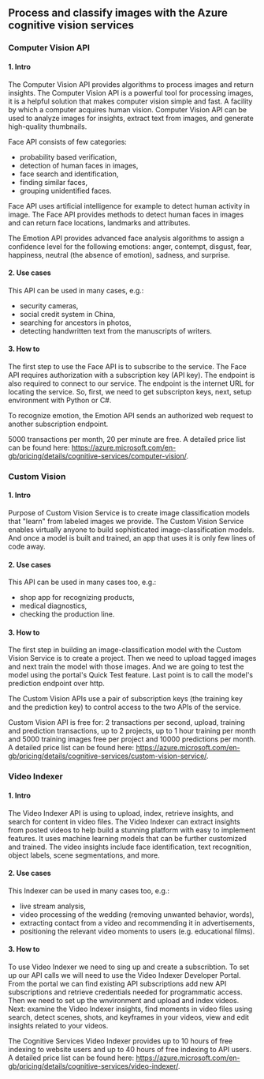 ## Process and classify images with the Azure cognitive vision services

### Computer Vision API
#### 1. Intro
The Computer Vision API provides algorithms to process images and return insights. The Computer Vision API is a powerful tool for processing images, it is a helpful solution that makes computer vision simple and fast. A facility by which a computer acquires human vision. Computer Vision API can be used to analyze images for insights, extract text from images, and generate high-quality thumbnails.

Face API consists of few categories:
* probability based verification,
* detection of human faces in images,
* face search and identification,
* finding similar faces,
* grouping unidentified faces.

Face API uses artificial intelligence for example to detect human activity in image. The Face API provides methods to detect human faces in images and can return face locations, landmarks and attributes.

The Emotion API provides advanced face analysis algorithms to assign a confidence level for the following emotions: anger, contempt, disgust, fear, happiness, neutral (the absence of emotion), sadness, and surprise.

#### 2. Use cases
This API can be used in many cases, e.g.:
* security cameras,
* social credit system in China,
* searching for ancestors in photos,
* detecting handwritten text from the manuscripts of writers.

#### 3. How to
The first step to use the Face API is to subscribe to the service. The Face API requires authorization with a subscription key (API key). The endpoint is also required to connect to our service. The endpoint is the internet URL for locating the service. So, first, we need to get subscripton keys, next, setup environment with Python or C#.

To recognize emotion, the Emotion API sends an authorized web request to another subscription endpoint. 

5000 transactions per month, 20 per minute are free. A detailed price list can be found here: https://azure.microsoft.com/en-gb/pricing/details/cognitive-services/computer-vision/.

### Custom Vision
#### 1. Intro
Purpose of Custom Vision Service is to create image classification models that "learn" from labeled images we provide.  The Custom Vision Service enables virtually anyone to build sophisticated image-classification models. And once a model is built and trained, an app that uses it is only few lines of code away.

#### 2. Use cases
This API can be used in many cases too, e.g.:
* shop app for recognizing products,
* medical diagnostics,
* checking the production line.

#### 3. How to
The first step in building an image-classification model with the Custom Vision Service is to create a project. Then we need to upload tagged images and next train the model with those images. And we are going to test the model using the portal's Quick Test feature. Last point is to call the model's prediction endpoint over http.

The Custom Vision APIs use a pair of subscription keys (the training key and the prediction key) to control access to the two APIs of the service.

Custom Vision API is free for: 2 transactions per second, upload, training and prediction transactions, up to 2 projects, up to 1 hour training per month and 5000 training images free per project and 10000 predictions per month. A detailed price list can be found here: https://azure.microsoft.com/en-gb/pricing/details/cognitive-services/custom-vision-service/.

### Video Indexer
#### 1. Intro
The Video Indexer API is using to upload, index, retrieve insights, and search for content in video files. The Video Indexer can extract insights from posted videos to help build a stunning platform with easy to implement features. It uses machine learning models that can be further customized and trained. The video insights include face identification, text recognition, object labels, scene segmentations, and more.

#### 2. Use cases
This Indexer can be used in many cases too, e.g.:
* live stream analysis,
* video processing of the wedding (removing unwanted behavior, words),
* extracting contact from a video and recommending it in advertisements,
* positioning the relevant video moments to users (e.g. educational films).

#### 3. How to
To use Video Indexer we need to sing up and create a subscribtion. To set up our API calls we will need to use the Video Indexer Developer Portal. From the portal we can find existing API subscriptions add new API subscriptions and retrieve credentials needed for programmatic access. Then we need to set up the wnvironment and upload and index videos. Next: examine the Video Indexer insights, find moments in video files using search, detect scenes, shots, and keyframes in your videos, view and edit insights related to your videos.

The Cognitive Services Video Indexer provides up to 10 hours of free indexing to website users and up to 40 hours of free indexing to API users. A detailed price list can be found here: https://azure.microsoft.com/en-gb/pricing/details/cognitive-services/video-indexer/.
